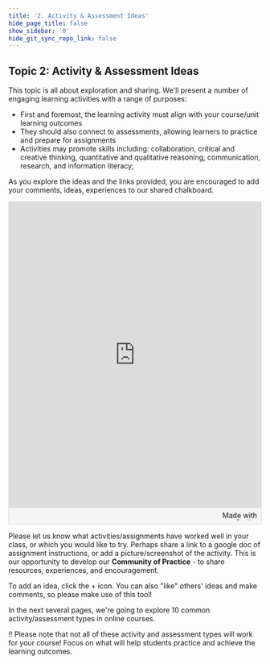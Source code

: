 ```yaml
---
title: '2. Activity & Assessment Ideas'
hide_page_title: false
show_sidebar: '0'
hide_git_sync_repo_link: false
---
```



## Topic 2: Activity & Assessment Ideas

This topic is all about exploration and sharing.  We'll present a number of engaging learning activities with a range of purposes:
- First and foremost, the learning activity must align with your course/unit learning outcomes
- They should also connect to assessments, allowing learners to practice and prepare for assignments
- Activities may promote skills including: collaboration, critical and creative thinking, quantitative and qualitative reasoning, communication, research, and information literacy;

As you explore the ideas and the links provided, you are encouraged to add your comments, ideas, experiences to our shared chalkboard.  

<div class="padlet-embed" style="border:1px solid rgba(0,0,0,0.1);border-radius:2px;box-sizing:border-box;overflow:hidden;position:relative;width:100%;background:#F4F4F4"><p style="padding:0;margin:0"><iframe src="https://padlet.com/embed/mtxqc9gvjy5z0zp5" frameborder="0" allow="camera;microphone;geolocation" style="width:100%;height:608px;display:block;padding:0;margin:0"></iframe></p><div style="padding:8px;text-align:right;margin:0;"><a href="https://padlet.com?ref=embed" style="padding:0;margin:0;border:none;display:block;line-height:1;height:16px" target="_blank"><img src="https://resources.padletcdn.com/assets/made_with_padlet.png" width="86" height="16" style="padding:0;margin:0;background:none;border:none;display:inline;box-shadow:none" alt="Made with Padlet"></a></div></div>


Please let us know what activities/assignments have worked well in your class, or which you would like to try.  Perhaps share a link to a google doc of assignment instructions, or add a picture/screenshot of the activity.  This is our opportunity to develop our **Community of Practice** - to share resources, experiences, and encouragement.

To add an idea, click the + icon. You can also "like" others' ideas and make comments, so please make use of this tool!

In the next several pages, we're going to explore 10 common activity/assessment types in online courses.

!! Please note that not all of these activity and assessment types will work for your course!  Focus on what will help students practice and achieve the learning outcomes.
